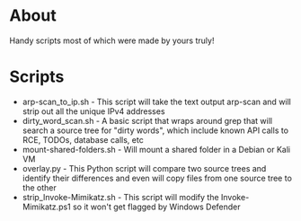 # About
Handy scripts most of which were made by yours truly!

# Scripts
* arp-scan_to_ip.sh - This script will take the text output arp-scan and will strip out all the unique IPv4 addresses
* dirty_word_scan.sh - A basic script that wraps around grep that will search a source tree for "dirty words", which include known API calls to RCE, TODOs, database calls, etc
* mount-shared-folders.sh - Will mount a shared folder in a Debian or Kali VM
* overlay.py - This Python script will compare two source trees and identify their differences and even will copy files from one source tree to the other
* strip_Invoke-Mimikatz.sh - This script will modify the Invoke-Mimikatz.ps1 so it won't get flagged by Windows Defender
